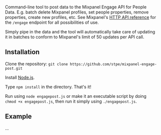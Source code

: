 Command-line tool to post data to the Mixpanel Engage API for People Data. E.g. batch delete Mixpanel profiles, set people properties, remove properties, create new profiles, etc. See Mixpanel's [HTTP API reference](https://mixpanel.com/help/reference/http#people-analytics-updates) for the `/engage` endpoint for all possibilities of use.

Simply pipe in the data and the tool will automatically take care of updating it in batches to conform to Mixpanel's limit of 50 updates per API call.

## Installation

Clone the repository:
``git clone https://github.com/stpe/mixpanel-engage-post.git``

Install [Node.js](http://nodejs.org/).

Type ``npm install`` in the directory. That's it!

Run using `node engagepost.js` or make it an executable script by doing `chmod +x engagepost.js`, then run it simply using `./engagepost.js`.

## Example

...
